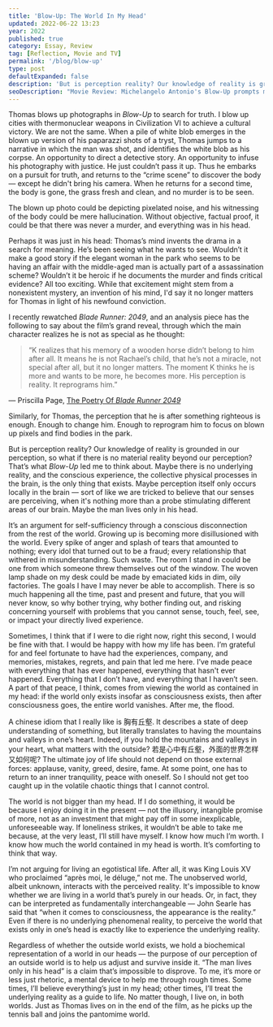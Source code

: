 ```yaml
---
title: 'Blow-Up: The World In My Head'
updated: 2022-06-22 13:23
year: 2022
published: true
category: Essay, Review
tag: [Reflection, Movie and TV]
permalink: '/blog/blow-up'
type: post
defaultExpanded: false
description: 'But is perception reality? Our knowledge of reality is grounded in our perception, so what if there is no material reality beyond our perception? That’s what Blow-Up led me to think about.'
seoDescription: "Movie Review: Michelangelo Antonio's Blow-Up prompts me down a solipsistic journey. Is perception reality? Our knowledge of reality is grounded in our perception, so what if there is no material reality beyond our perception? What if the man only exists in his head? That’s what Blow-Up led me to think about."
---
```


Thomas blows up photographs in _Blow-Up_ to search for truth. I blow up cities with thermonuclear weapons in Civilization VI to achieve a cultural victory. We are not the same. When a pile of white blob emerges in the blown up version of his paparazzi shots of a tryst, Thomas jumps to a narrative in which the man was shot, and identifies the white blob as his corpse. An opportunity to direct a detective story. An opportunity to infuse his photography with justice. He just couldn’t pass it up. Thus he embarks on a pursuit for truth, and returns to the “crime scene” to discover the body — except he didn't bring his camera. When he returns for a second time, the body is gone, the grass fresh and clean, and no murder is to be seen.

The blown up photo could be depicting pixelated noise, and his witnessing of the body could be mere hallucination. Without objective, factual proof, it could be that there was never a murder, and everything was in his head.

Perhaps it was just in his head: Thomas’s mind invents the drama in a search for meaning. He’s been seeing what he wants to see. Wouldn’t it make a good story if the elegant woman in the park who seems to be having an affair with the middle-aged man is actually part of a assassination scheme? Wouldn’t it be heroic if he documents the murder and finds critical evidence? All too exciting. While that excitement might stem from a nonexistent mystery, an invention of his mind, I'd say it no longer matters for Thomas in light of his newfound conviction.

I recently rewatched _Blade Runner: 2049_, and an analysis piece has the following to say about the film’s grand reveal, through which the main character realizes he is not as special as he thought:

> “K realizes that his memory of a wooden horse didn’t belong to him after all. It means he is not Rachael’s child, that he’s not a miracle, not special after all, but it no longer matters. The moment K thinks he is more and wants to be more, he becomes more. His perception is reality. It reprograms him.”

— Priscilla Page, [The Poetry Of _Blade Runner 2049_](https://birthmoviesdeath.com/2017/10/14/the-poetry-of-blade-runner-2049)

Similarly, for Thomas, the perception that he is after something righteous is enough. Enough to change him. Enough to reprogram him to focus on blown up pixels and find bodies in the park.

But is perception reality? Our knowledge of reality is grounded in our perception, so what if there is no material reality beyond our perception? That’s what _Blow-Up_ led me to think about. Maybe there is no underlying reality, and the conscious experience, the collective physical processes in the brain, is the only thing that exists. Maybe perception itself only occurs locally in the brain — sort of like we are tricked to believe that our senses are perceiving, when it's nothing more than a probe stimulating different areas of our brain. Maybe the man lives only in his head.

It’s an argument for self-sufficiency through a conscious disconnection from the rest of the world. Growing up is becoming more disillusioned with the world. Every spike of anger and splash of tears that amounted to nothing; every idol that turned out to be a fraud; every relationship that withered in misunderstanding. Such waste. The room I stand in could be one from which someone threw themselves out of the window. The woven lamp shade on my desk could be made by emaciated kids in dim, oily factories. The goals I have I may never be able to accomplish. There is so much happening all the time, past and present and future, that you will never know, so why bother trying, why bother finding out, and risking concerning yourself with problems that you cannot sense, touch, feel, see, or impact your directly lived experience.

Sometimes, I think that if I were to die right now, right this second, I would be fine with that. I would be happy with how my life has been. I’m grateful for and feel fortunate to have had the experiences, company, and memories, mistakes, regrets, and pain that led me here. I’ve made peace with everything that has ever happened, everything that hasn't ever happened. Everything that I don’t have, and everything that I haven’t seen. A part of that peace, I think, comes from viewing the world as contained in my head: if the world only exists insofar as consciousness exists, then after consciousness goes, the entire world vanishes. After me, the flood.

A chinese idiom that I really like is 胸有丘壑. It describes a state of deep understanding of something, but literally translates to having the mountains and valleys in one’s heart. Indeed, if you hold the mountains and valleys in your heart, what matters with the outside? 若是心中有丘壑，外面的世界怎样又如何呢? The ultimate joy of life should not depend on those external forces: applause, vanity, greed, desire, fame. At some point, one has to return to an inner tranquility, peace with oneself. So I should not get too caught up in the volatile chaotic things that I cannot control.

The world is not bigger than my head. If I do something, it would be because I enjoy doing it in the present — not the illusory, intangible promise of more, not as an investment that might pay off in some inexplicable, unforeseeable way. If loneliness strikes, it wouldn’t be able to take me because, at the very least, I’ll still have myself. I know how much I’m worth. I know how much the world contained in my head is worth. It’s comforting to think that way.

I’m not arguing for living an egotistical life. After all, it was King Louis XV who proclaimed “après moi, le déluge,” not me. The unobserved world, albeit unknown, interacts with the perceived reality. It's impossible to know whether we are living in a world that’s purely in our heads. Or, in fact, they can be interpreted as fundamentally interchangeable — John Searle has said that “when it comes to consciousness, the appearance is the reality.” Even if there is no underlying phenomenal reality, to perceive the world that exists only in one’s head is exactly like to experience the underlying reality.

Regardless of whether the outside world exists, we hold a biochemical representation of a world in our heads — the purpose of our perception of an outside world is to help us adjust and survive inside it. “The man lives only in his head” is a claim that’s impossible to disprove. To me, it’s more or less just rhetoric, a mental device to help me through rough times. Some times, I’ll believe everything’s just in my head; other times, I’ll treat the underlying reality as a guide to life. No matter though, I live on, in both worlds. Just as Thomas lives on in the end of the film, as he picks up the tennis ball and joins the pantomime world.

